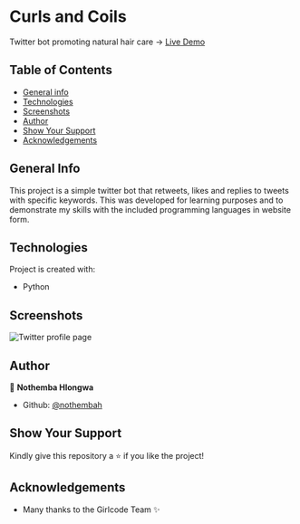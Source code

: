 # Curls and Coils
 Twitter bot promoting natural hair care -> [Live Demo](https://twitter.com/CurlsCoils)

## Table of Contents
* [General info](#general-info)
* [Technologies](#technologies)
* [Screenshots](#screenshots)
* [Author](#author)
* [Show Your Support](#show-your-support)
* [Acknowledgements](#acknowledgements)

## General Info
This project is a simple twitter bot that retweets, likes and replies to tweets with specific keywords. This was developed for learning purposes and to demonstrate my skills with the included programming languages in website form.

## Technologies
Project is created with:
- Python

## Screenshots
![Twitter profile page](https://user-images.githubusercontent.com/74840172/126871946-f369c513-f826-467e-8873-01aa2498ee05.png)

## Author
:bust_in_silhouette: **Nothemba Hlongwa**
- Github: [@nothembah](https://github.com/nothembah)

## Show Your Support
Kindly give this repository a :star: if you like the project!

## Acknowledgements
- Many thanks to the Girlcode Team :sparkles:
